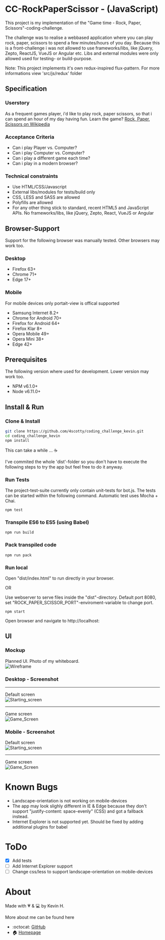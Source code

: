 # CC-RockPaperScissor - (JavaScript)

This project is my implementation of the "Game time - Rock, Paper, Scissors"-coding-challenge.

The challenge was to realise a webbased application where you can play rock, paper, scissors to spend a few minutes/hours of you day.
Because this is a front-challenge i was not allowed to use frameworks/libs, like jQuery, Zepto, ReactJS, VueJS or Angular etc.
Libs and external modules were only allowed used for testing- or build-purpose.

Note: This project implements it's own redux-inspired flux-pattern. For more informations view 'src/js/redux' folder


## Specification
### Userstory
As a frequent games player, i'd like to play rock, paper scissors, so that i can spend an hour of my day having fun.
Learn the game? [Rock, Paper, Scissors on Wikipedia](https://en.wikipedia.org/wiki/Rock%E2%80%93paper%E2%80%93scissors)

### Acceptance Criteria
- Can i play Player vs. Computer?
- Can i play Computer vs. Computer?
- Can i play a different game each time?
- Can i play in a modern browser?

### Technical constraints
- Use HTML/CSS/Javascript
- External libs/modules for tests/build only
- CSS, LESS and SASS are allowed
- Polyfills are allowed
- For any other thing stick to standard, recent HTML5 and JavaScript APIs. No frameworks/libs, like jQuery, Zepto, React, VueJS or Angular  

## Browser-Support
Support for the following browser was manually tested. Other browsers may work too.
### Desktop
- Firefox 63+ 
- Chrome 71+
- Edge 17+

### Mobile
For mobile devices only portait-view is offical supported
- Samsung Internet 8.2+
- Chrome for Android 70+
- Firefox for Android 64+
- Firefox Klar 8+
- Opera Mobile 49+
- Opera Mini 38+
- Edge 42+



## Prerequisites
The following version where used for development. Lower version may work too.
- NPM v6.1.0+
- Node v6.11.0+

## Install & Run

### Clone & Install
``` bash
git clone https://github.com/4scotty/coding_challenge_kevin.git
cd coding_challenge_kevin
npm install
```

This can take a while ... ☕

I've commited the whole 'dist'-folder so you don't have to execute the following steps to try the app but feel free to do it anyway.


### Run Tests
The project-test-suite currently only contain unit-tests for bot.js. The tests can be started within the following command. Automatic test uses Mocha + Chai.
```
npm test
```

### Transpile ES6 to ES5 (using Babel)

```
npm run build
```

### Pack transpiled code

```
npm run pack
```

### Run local
Open "dist/index.html" to run directly in your browser.

OR

Use webserver to serve files inside the "dist"-directory. 
Default port 8080, set "ROCK_PAPER_SCISSOR_PORT"-enviroment-variable to change port.
```
npm start
```
Open browser and navigate to http://localhost:<port>


## UI

### Mockup

Planned UI. Photo of my whiteboard.  
![Wireframe](/screenshots/wireframe.jpg?raw=true)

### Desktop - Screenshot

---

Default screen  
![Starting_screen](/screenshots/defaultScreen.jpg?raw=true)

---

Game screen  
![Game_Screen](/screenshots/game.jpg?raw=true)


### Mobile - Screenshot

Default screen  
![Starting_screen](/screenshots/defaultScreen_mobile.jpg?raw=true)

---

Game screen  
![Game_Screen](/screenshots/game_mobile.jpg?raw=true)


# Known Bugs
- Landscape-orientation is not working on mobile-devices
- The app may look slighly different in IE & Edge because they don't support "justify-content: space-evenly" (CSS) and got a fallback instead.
- Internet Explorer is not supported yet. Should be fixed by adding additional plugins for babel

# ToDo
- [x] Add tests
- [ ] Add Internet Explorer support
- [ ] Change css/less to support landscape-orientation on mobile-devices

# About

Made with 💗 & 💻 by Kevin H.

More about me can be found here
- :octocat: [GitHub](https://github.com/KevinHubert-Dev) 
- 🏠 [Homepage](http://Kevin-Hubert.de/)